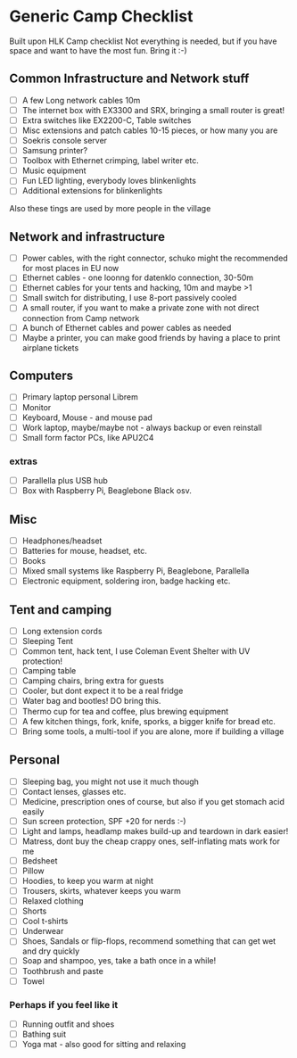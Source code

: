 # Generic Camp Checklist

Built upon HLK Camp checklist
Not everything is needed, but if you have space and want to have the most fun. Bring it :-)


## Common Infrastructure and Network stuff
- [ ] A few Long network cables 10m
- [ ] The internet box with EX3300 and SRX, bringing a small router is great!
- [ ] Extra switches like EX2200-C, Table switches
- [ ] Misc extensions and patch cables 10-15 pieces, or how many you are
- [ ] Soekris console server
- [ ] Samsung printer?
- [ ] Toolbox with Ethernet crimping, label writer etc.
- [ ] Music equipment
- [ ] Fun LED lighting, everybody loves blinkenlights
- [ ] Additional extensions for blinkenlights

Also these tings are used by more people in the village

## Network and infrastructure
- [ ] Power cables, with the right connector, schuko might the recommended for most places in EU now
- [ ] Ethernet cables - one loonng for datenklo connection, 30-50m
- [ ] Ethernet cables for your tents and hacking, 10m and maybe >1
- [ ] Small switch for distributing, I use 8-port passively cooled
- [ ] A small router, if you want to make a private zone with not direct connection from Camp network
- [ ] A bunch of Ethernet cables and power cables as needed
- [ ] Maybe a printer, you can make good friends by having a place to print airplane tickets

## Computers
- [ ] Primary laptop personal Librem
- [ ] Monitor
- [ ] Keyboard, Mouse - and mouse pad
- [ ] Work laptop, maybe/maybe not - always backup or even reinstall
- [ ] Small form factor PCs, like APU2C4

### extras
- [ ] Parallella plus USB hub
- [ ] Box with Raspberry Pi, Beaglebone Black osv.

## Misc
- [ ] Headphones/headset
- [ ] Batteries for mouse, headset, etc.
- [ ] Books
- [ ] Mixed small systems like Raspberry Pi, Beaglebone, Parallella
- [ ] Electronic equipment, soldering iron, badge hacking etc.

## Tent and camping
- [ ] Long extension cords
- [ ] Sleeping Tent
- [ ] Common tent, hack tent, I use Coleman Event Shelter with UV protection!
- [ ] Camping table
- [ ] Camping chairs, bring extra for guests
- [ ] Cooler, but dont expect it to be a real fridge
- [ ] Water bag and bootles! DO bring this.
- [ ] Thermo cup for tea and coffee, plus brewing equipment
- [ ] A few kitchen things, fork, knife, sporks, a bigger knife for bread etc.
- [ ] Bring some tools, a multi-tool if you are alone, more if building a village

## Personal
- [ ] Sleeping bag, you might not use it much though
- [ ] Contact lenses, glasses etc.
- [ ] Medicine, prescription ones of course, but also if you get stomach acid easily
- [ ] Sun screen protection, SPF +20 for nerds :-)
- [ ] Light and lamps, headlamp makes build-up and teardown in dark easier!
- [ ] Matress, dont buy the cheap crappy ones, self-inflating mats work for me
- [ ] Bedsheet
- [ ] Pillow
- [ ] Hoodies, to keep you warm at night
- [ ] Trousers, skirts, whatever keeps you warm
- [ ] Relaxed clothing
- [ ] Shorts
- [ ] Cool t-shirts
- [ ] Underwear
- [ ] Shoes, Sandals or flip-flops, recommend something that can get wet and dry quickly
- [ ] Soap and shampoo, yes, take a bath once in a while!
- [ ] Toothbrush and paste
- [ ] Towel
### Perhaps if you feel like it
- [ ] Running outfit and shoes
- [ ] Bathing suit
- [ ] Yoga mat - also good for sitting and relaxing
